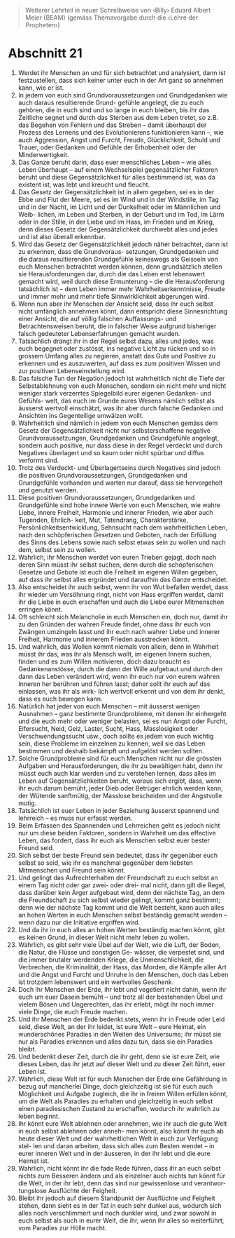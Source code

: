 > Weiterer Lehrteil in neuer Schreibweise
> von ‹Billy› Eduard Albert Meier (BEAM)
> (gemäss Themavorgabe durch die ‹Lehre der Propheten›)

# Abschnitt 21
1) Werdet ihr Menschen an und für sich betrachtet und analysiert, dann ist festzustellen, dass sich keiner unter
 euch in der Art ganz so annehmen kann, wie er ist.
2) In jedem von euch sind Grundvoraussetzungen und Grundgedanken wie auch daraus resultierende Grund-
 gefühle angelegt, die zu euch gehören, die in euch sind und so lange in euch bleiben, bis ihr das Zeitliche
 segnet und durch das Sterben aus dem Leben tretet, so z.B. das Begehen von Fehlern und das Streben – damit
 überhaupt der Prozess des Lernens und des Evolutionierens funktionieren kann –, wie auch Aggression, Angst
 und Furcht, Freude, Glücklichkeit, Schuld und Trauer, oder Gedanken und Gefühle der Erhobenheit oder der
 Minderwertigkeit.
3) Das Ganze beruht darin, dass euer menschliches Leben – wie alles Leben überhaupt – auf einem Wechselspiel
 gegensätzlicher Faktoren beruht und diese Gegensätzlichkeit für alles bestimmend ist, was da existent ist, was
 lebt und kreucht und fleucht.
4) Das Gesetz der Gegensätzlichkeit ist in allem gegeben, sei es in der Ebbe und Flut der Meere, sei es im Wind
 und in der Windstille, im Tag und in der Nacht, im Licht und der Dunkelheit oder im Männlichen und Weib-
 lichen, im Leben und Sterben, in der Geburt und im Tod, im Lärm oder in der Stille, in der Liebe und im Hass,
 im Frieden und im Krieg, denn dieses Gesetz der Gegensätzlichkeit durchwebt alles und jedes und ist also
 überall erkennbar.
5) Wird das Gesetz der Gegensätzlichkeit jedoch näher betrachtet, dann ist zu erkennen, dass die Grundvoraus-
 setzungen, Grundgedanken und die daraus resultierenden Grundgefühle keineswegs als Geisseln von euch
 Menschen betrachtet werden können, denn grundsätzlich stellen sie Herausforderungen dar, durch die das
 Leben erst lebenswert gemacht wird, weil durch diese Ermunterung – die die Herausforderung tatsächlich ist –
 dem Leben immer mehr Wahrheitserkenntnisse, Freude und immer mehr und mehr tiefe Sinnwirklichkeit
 abgerungen wird.
6) Wenn nun aber ihr Menschen der Ansicht seid, dass ihr euch selbst nicht umfänglich annehmen könnt, dann
 entspricht diese Sinnesrichtung einer Ansicht, die auf völlig falschen Auffassungs- und Betrachtensweisen
 beruht, die in falscher Weise aufgrund bisheriger falsch gedeuteter Lebenserfahrungen gemacht wurden.
7) Tatsächlich drängt ihr in der Regel selbst dazu, alles und jedes, was euch begegnet oder zustösst, ins negative
 Licht zu rücken und so in grossem Umfang alles zu negieren, anstatt das Gute und Positive zu erkennen und
 es auszuwerten, auf dass es zum positiven Wissen und zur positiven Lebenseinstellung wird.
8) Das falsche Tun der Negation jedoch ist wahrheitlich nicht die Tiefe der Selbstablehnung von euch Menschen,
 sondern ein nicht mehr und nicht weniger stark verzerrtes Spiegelbild eurer eigenen Gedanken- und Gefühls-
 welt, das euch im Grunde eures Wesens nämlich selbst als äusserst wertvoll einschätzt, was ihr aber durch
 falsche Gedanken und Ansichten ins Gegenteilige umwälzen wollt.
9) Wahrheitlich sind nämlich in jedem von euch Menschen gemäss dem Gesetz der Gegensätzlichkeit nicht nur
 selbsterschaffene negative Grundvoraussetzungen, Grundgedanken und Grundgefühle angelegt, sondern
 auch positive, nur dass diese in der Regel verdeckt und durch Negatives überlagert und so kaum oder nicht
 spürbar und diffus verformt sind.
10) Trotz des Verdeckt- und Überlagertseins durch Negatives sind jedoch die positiven Grundvoraussetzungen,
 Grundgedanken und Grundgefühle vorhanden und warten nur darauf, dass sie hervorgeholt und genutzt
 werden.
11) Diese positiven Grundvoraussetzungen, Grundgedanken und Grundgefühle sind hohe innere Werte von euch Menschen, wie wahre Liebe, innere Freiheit, Harmonie und innerer Frieden, wie aber auch Tugenden, Ehrlich-
keit, Mut, Tatendrang, Charakterstärke, Persönlichkeitsentwicklung, Sehnsucht nach dem wahrheitlichen
Leben, nach den schöpferischen Gesetzen und Geboten, nach der Erfüllung des Sinns des Lebens sowie nach selbst etwas sein zu wollen und nach dem, selbst sein zu wollen.
12) Wahrlich, ihr Menschen werdet von euren Trieben gejagt, doch nach deren Sinn müsst ihr selbst suchen, denn
 durch die schöpferischen Gesetze und Gebote ist euch die Freiheit im eigenen Willen gegeben, auf dass ihr
 selbst alles ergründet und daraufhin das Ganze entscheidet.
13) Also entscheidet ihr auch selbst, wenn ihr von Wut befallen werdet, dass ihr wieder um Versöhnung ringt,
 nicht von Hass ergriffen werdet, damit ihr die Liebe in euch erschaffen und auch die Liebe eurer Mitmenschen
 erringen könnt.
14) Oft schleicht sich Melancholie in euch Menschen ein, doch nur, damit ihr zu den Gründen der wahren Freude
 findet, ohne dass ihr euch von Zwängen umzingeln lasst und ihr euch nach wahrer Liebe und innerer Freiheit,
 Harmonie und innerem Frieden ausstrecken könnt.
15) Und wahrlich, das Wollen kommt niemals von allein, denn in Wahrheit müsst ihr das, was ihr als Mensch wollt,
 im eigenen Innern suchen, finden und es zum Willen motivieren, doch dazu braucht es Gedankenanstösse,
 durch die dann der Wille aufgebaut und durch den dann das Leben verändert wird, wenn ihr euch nur von
 eurem wahren Inneren her berühren und führen lasst; daher sollt ihr euch auf das einlassen, was ihr als wirk-
 lich wertvoll erkennt und von dem ihr denkt, dass es euch bewegen kann.
16) Natürlich hat jeder von euch Menschen – mit äusserst wenigen Ausnahmen – ganz bestimmte Grundprobleme,
 mit denen ihr einhergeht und die euch mehr oder weniger belasten, sei es nun Angst oder Furcht, Eifersucht,
 Neid, Geiz, Laster, Sucht, Hass, Masslosigkeit oder Verschwendungssucht usw., doch sollte es jedem von euch
 wichtig sein, diese Probleme im einzelnen zu kennen, weil sie das Leben bestimmen und deshalb bekämpft
 und aufgelöst werden sollten.
17) Solche Grundprobleme sind für euch Menschen nicht nur die grössten Aufgaben und Herausforderungen, die ihr zu bewältigen habt, denn ihr müsst euch auch klar werden und zu verstehen lernen, dass alles im Leben
auf Gegensätzlichkeiten beruht, woraus sich ergibt, dass, wenn ihr euch darum bemüht, jeder Dieb oder
Betrüger ehrlich werden kann, der Wütende sanftmütig, der Masslose bescheiden und der Angstvolle mutig.
18) Tatsächlich ist euer Leben in jeder Beziehung äusserst spannend und lehrreich – es muss nur erfasst werden.
19) Beim Erfassen des Spannenden und Lehrreichen geht es jedoch nicht nur um diese beiden Faktoren, sondern in Wahrheit um das effective Leben, das fordert, dass ihr euch als Menschen selbst euer bester Freund seid.
20) Sich selbst der beste Freund sein bedeutet, dass ihr gegenüber euch selbst so seid, wie ihr es manchmal
 gegenüber dem liebsten Mitmenschen und Freund sein könnt.
21) Und gelingt das Aufrechterhalten der Freundschaft zu euch selbst an einem Tag nicht oder gar zwei- oder drei-
 mal nicht, dann gilt die Regel, dass darüber kein Ärger aufgebaut wird, denn der nächste Tag, an dem die
 Freundschaft zu sich selbst wieder gelingt, kommt ganz bestimmt; denn wie der nächste Tag kommt und die
 Welt besteht, kann auch alles an hohen Werten in euch Menschen selbst beständig gemacht werden – wenn
 dazu nur die Initiative ergriffen wird.
22) Und da ihr in euch alles an hohen Werten beständig machen könnt, gibt es keinen Grund, in dieser Welt nicht
 mehr leben zu wollen.
23) Wahrlich, es gibt sehr viele Übel auf der Welt, wie die Luft, der Boden, die Natur, die Flüsse und sonstigen Ge-
 wässer, die verpestet sind, und die immer brutaler werdenden Kriege, die Unmenschlichkeit, die Verbrechen,
 die Kriminalität, der Hass, das Morden, die Kämpfe aller Art und die Angst und Furcht und Unruhe in den
 Menschen, doch das Leben ist trotzdem lebenswert und ein wertvolles Geschenk.
24) Doch ihr Menschen der Erde, ihr lebt und vegetiert nicht dahin, wenn ihr euch um euer Dasein bemüht – und
 trotz all der bestehenden Übel und vielem Bösen und Ungerechten, das ihr erlebt, mögt ihr noch immer viele
 Dinge, die euch Freude machen.
25) Und ihr Menschen der Erde bedenkt stets, wenn ihr in Freude oder Leid seid, diese Welt, an der ihr leidet, ist
 eure Welt – eure Heimat, ein wunderschönes Paradies in den Weiten des Universums; ihr müsst sie nur als
 Paradies erkennen und alles dazu tun, dass sie ein Paradies bleibt.
26) Und bedenkt dieser Zeit, durch die ihr geht, denn sie ist eure Zeit, wie dieses Leben, das ihr jetzt auf dieser
 Welt und zu dieser Zeit führt, euer Leben ist.
27) Wahrlich, diese Welt ist für euch Menschen der Erde eine Gefährdung in bezug auf mancherlei Dinge, doch
 gleichzeitig ist sie für euch auch Möglichkeit und Aufgabe zugleich, die ihr in freiem Willen erfüllen könnt, um
 die Welt als Paradies zu erhalten und gleichzeitig in euch selbst einen paradiesischen Zustand zu erschaffen,
 wodurch ihr wahrlich zu leben beginnt.
28) Ihr könnt eure Welt ablehnen oder annehmen, wie ihr auch die gute Welt in euch selbst ablehnen oder anneh-
 men könnt, also könnt ihr euch ab heute dieser Welt und der wahrheitlichen Welt in euch zur Verfügung stel-
 len und daran arbeiten, dass sich alles zum Besten wendet – in eurer inneren Welt und in der äusseren, in der
 ihr lebt und die eure Heimat ist.
29) Wahrlich, nicht könnt ihr die fade Rede führen, dass ihr an euch selbst nichts zum Besseren ändern und als
 einzelner auch nichts tun könnt für die Welt, in der ihr lebt, denn das sind nur gewissenlose und verantwor-
 tungslose Ausflüchte der Feigheit.
30) Bleibt ihr jedoch auf diesem Standpunkt der Ausflüchte und Feigheit stehen, dann sieht es in der Tat in euch
 sehr dunkel aus, wodurch sich alles noch verschlimmert und noch dunkler wird, und zwar sowohl in euch
 selbst als auch in eurer Welt, die ihr, wenn ihr alles so weiterführt, vom Paradies zur Hölle macht.
 
